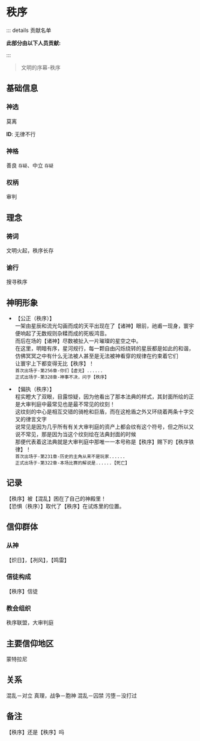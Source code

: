 # 秩序
::: details 贡献名单

**此部分由以下人员贡献:**
<MemberBlock :members="teamMembers" />

<script setup>


const teamMembers = [
    {
    avatar: 'https://q1.qlogo.cn/g?b=qq&nk=1261815798&s=640',
    text: '几个孤独',
  },
      {
    avatar: 'https://q1.qlogo.cn/g?b=qq&nk=3593479598&s=640',
    text: '琥珀',
  },


];
</script>

:::

> 文明的序幕-秩序

## 基础信息
### 神选
莫离  

**ID**: 无律不行

### 神格
善良 `存疑`、中立 `存疑`
### 权柄 
审判

## 理念
### 祷词
文明火起，秩序长存
### 谕行
搜寻秩序

## 神明形象 
- 【公正（秩序）】  
 一架由星辰和流光勾画而成的天平出现在了【诸神】眼前，祂甫一现身，寰宇便响起了无数规则杂糅而成的死板鸿音。    
 而后在场的【诸神】尽数被扯入一片璀璨的星空之中。  
 在这里，明暗有序，星河规行，每一颗自由闪烁绕转的星辰都是如此的和谐，仿佛冥冥之中有什么无法被人甚至是无法被神看穿的规律在约束着它们  
 让寰宇上下都变得无比【秩序】！  
`首次出场于-第256章-你们【虚无】......`  
`正式出场于-第328章-神事不决，问于【秩序】`

- 【偏执（秩序）】  
程实瞪大了双眼，目露惊疑，因为他看出了那本法典的样式，其封面所绘的正是大审判庭中最常见也是最不常见的纹刻！  
这纹刻的中心是相互交错的骑枪和巨盾，而在这枪盾之外又环绕着两条十字交叉的律言文字  
说常见是因为几乎所有有关大审判庭的资产上都会纹有这个符号，但之所以又说不常见，那是因为当这个纹刻绘在法典封面的时候  
那便代表着这法典就是大审判庭中那唯一一本号称是【秩序】赐下的【秩序铁律】！  
`首次出场于-第231章-历史的主角从来不是玩家......`  
`正式出场于-第322章-本场比赛的解说是......【死亡】`


## 记录 
【秩序】被【混乱】困在了自己的神殿里！  
【恐惧（秩序）】取代了【秩序】在试炼里的位置。  

## 信仰群体
### 从神
【炽日】，【冽风】，【鸣雷】

### 信徒构成
【秩序】信徒
### 教会组织
秩序联盟，大审判庭
## 主要信仰地区
蒙特拉尼
## 关系
混乱－对立
真理，战争－胞神
混乱－囚禁
污堕－没打过
## 备注
【秩序】还是【秩序】吗
